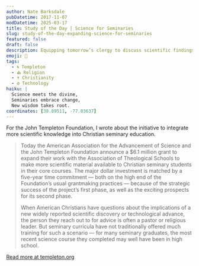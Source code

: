 ```yaml
---
author: Nate Barksdale
pubDatetime: 2017-11-07
modDatetime: 2025-03-17
title: Study of the Day | Science for Seminaries
slug: study-of-the-day-expanding-science-for-seminaries
featured: false
draft: false
description: Equipping tomorrow’s clergy to discuss scientific findings and technological advances — and the big questions they raise
emoji: 🔬
tags:
  - 🌀 Templeton
  - ⛪ Religion
  - ✝️ Christianity
  - ⚙️ Technology
haiku: |
  Science meets the divine,  
  Seminaries embrace change,  
  New wisdom takes root.
coordinates: [38.89511, -77.03637]
---
```


For the John Templeton Foundation, I wrote about the initiative to integrate more scientific knowledge into Christian seminary education.

> Today the American Association for the Advancement of Science and the John Templeton Foundation announce a $6.1 million grant to expand their work with the Association of Theological Schools to make more scientific material available to Christian seminary students in their core courses. The major dollar investment is matched by a five-year time commitment — both on the high end of the Foundation’s usual grantmaking practices — because of the strategic success of the project’s first phase, as well as the exciting prospects for its second phase.
>
> When American Christians have questions about the implications of a new widely reported scientific discovery or technological advance, the person they reach out to for advice is often a pastor or religious leader. But seminary curricula have not traditionally offered much training for such a scenario — for many seminary graduates, the most recent science course they completed may well have been in high school.

[Read more at templeton.org](https://www.templeton.org/news/expanding-science-seminaries)
